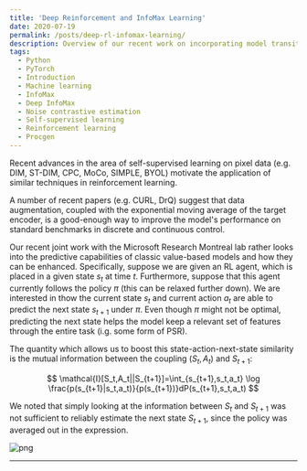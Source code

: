 ```yaml
---
title: 'Deep Reinforcement and InfoMax Learning'
date: 2020-07-19
permalink: /posts/deep-rl-infomax-learning/
description: Overview of our recent work on incorporating model transition dynamics into convolutions using the infoNCE loss.
tags:
  - Python
  - PyTorch
  - Introduction
  - Machine learning
  - InfoMax
  - Deep InfoMax
  - Noise contrastive estimation
  - Self-supervised learning
  - Reinforcement learning
  - Procgen
---
```


Recent advances in the area of self-supervised learning on pixel data (e.g. DIM, ST-DIM, CPC, MoCo, SIMPLE, BYOL) motivate the application of similar techniques in reinforcement learning.

A number of recent papers (e.g. CURL, DrQ) suggest that data augmentation, coupled with the exponential moving average of the target encoder, is a good-enough way to improve the model's performance on standard benchmarks in discrete and continuous control.

Our recent joint work with the Microsoft Research Montreal lab rather looks into the predictive capabilities of classic value-based models and how they can be enhanced. Specifically, suppose we are given an RL agent, which is placed in a given state $s_t$ at time $t$. Furthermore, suppose that this agent currently follows the policy $\pi$ (this can be relaxed further down). We are interested in thow the current state $s_t$ and current action $a_t$ are able to predict the next state $s_{t+1}$ under $\pi$. Even though $\pi$ might not be optimal, predicting the next state helps the model keep a relevant set of features through the entire task (i.g. some form of PSR).

The quantity which allows us to boost this state-action-next-state similarity is the mutual information between the coupling $(S_t,A_t)$ and $S_{t+1}$:

$$
\mathcal{I}[S_t,A_t||S_{t+1}]=\int_{s_{t+1},s_t,a_t} \log \frac{p(s_{t+1}|s_t,a_t)}{p(s_{t+1})}dP(s_{t+1},s_t,a_t)
$$

We noted that simply looking at the information between $S_t$ and $S_{t+1}$ was not sufficient to reliably estimate the next state $S_{t+1}$, since the policy was averaged out in the expression.

![png](/files/driml/fig7_model-01.png)

------